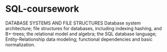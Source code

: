 # SQL-coursework
DATABASE SYSTEMS AND FILE STRUCTURES 
Database system architecture; file structures for databases, including indexing hashing, and B+-trees; the relational model and algebra; the SQL database language; Entity-Relationship data modeling; functional dependencies and basic normalization. 
